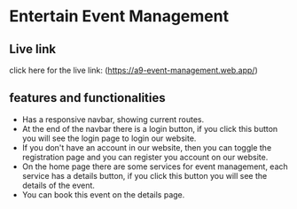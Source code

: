 # Entertain Event Management

## Live link

click here for the live link: (https://a9-event-management.web.app/)


## features and functionalities

- Has a responsive navbar, showing current routes.
- At the end of the navbar there is a login button, if you click this button you will see the login page to login our website.
- If you don't have an account in our website, then you can toggle the registration page and you can register you account on our website.
- On the home page there are some services for event management, each service has a details button, if you click this button you will see the details of the event. 
- You can book this event on the details page.